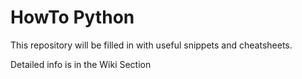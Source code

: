 # HowTo Python

This repository will be filled in with useful snippets and cheatsheets.

Detailed info is in the Wiki Section
